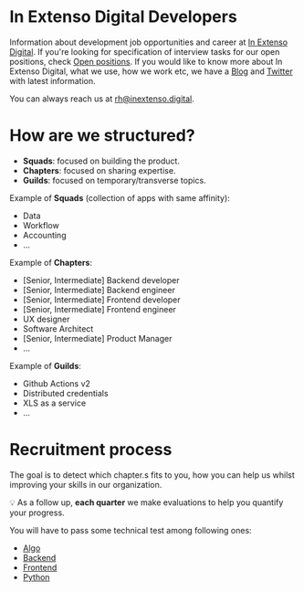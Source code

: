 # In Extenso Digital Developers

Information about development job opportunities and career at [In Extenso Digital](https://www.inextenso.digital). If you're looking for specification of interview tasks for our open positions, check [Open positions](https://www.inextenso.digital/careers/). If you would like to know more about In Extenso Digital, what we use, how we work etc, we have a [Blog](https://medium.com/inexdigital-fr) and [Twitter](https://twitter.com/InexDigital_FR) with latest information.

You can always reach us at rh@inextenso.digital.

# How are we structured?

- **Squads**: focused on building the product.
- **Chapters**: focused on sharing expertise.
- **Guilds**: focused on temporary/transverse topics.

Example of **Squads** (collection of apps with same affinity):

- Data
- Workflow
- Accounting
- ...

Example of **Chapters**:

- [Senior, Intermediate] Backend developer
- [Senior, Intermediate] Backend engineer
- [Senior, Intermediate] Frontend developer
- [Senior, Intermediate] Frontend engineer
- UX designer
- Software Architect
- [Senior, Intermediate] Product Manager
- ...

Example of **Guilds**:

- Github Actions v2
- Distributed credentials
- XLS as a service
- ...

# Recruitment process

The goal is to detect which chapter.s fits to you, how you can help us whilst improving your skills in our organization.

:bulb: As a follow up, **each quarter** we make evaluations to help you quantify your progress.
<!--
## How do you proceed with interviews?

Before we meet in person - to have a rich one to one interview - we ask for some requirements.

### 1. Questions

You wil be asked to quickly answer first to **one** of the following series of questions:

1. [In Extenso Digital Developer interview 1](https://docs.google.com/forms/d/e/1FAIpQLSd5Fxl3jsBty2An22WYwBzLCKpI8skIMkc2wUR6WmOMByaoxA/viewform)
2. [In Extenso Digital Developer interview 2](https://docs.google.com/forms/d/e/1FAIpQLSfDgzGODjiblmBYZi3ZO6jb-lEK6JXgNJ2HNacbzoPkAeL-RQ/viewform)
3. [In Extenso Digital Developer interview 3](https://docs.google.com/forms/d/e/1FAIpQLSd4WL2W-F7pPjaWqTDdkt8fshfl-hYwUfxd5Mbt8QFZipQnNQ/viewform)
4. [In Extenso Digital Developer interview 4](https://docs.google.com/forms/d/e/1FAIpQLSelkDQ8ypWs9ZtxhbtnHyuFaihO6DCeNie0UBQT6cAZrP5VWA/viewform)

### 2. Technical test.s
-->
You will have to pass some technical test among following ones:

- [Algo](./Algo)
- [Backend](./Backend)
- [Frontend](./Frontend)
- [Python](./Python)
